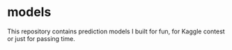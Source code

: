 # models
This repository contains prediction models I built for fun, for Kaggle contest or just for passing time.
